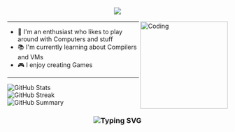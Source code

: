 

<h3 align="center">
  <img src="https://readme-typing-svg.herokuapp.com/?font=Righteous&size=45&center=true&vCenter=true&width=1600&height=70&duration=4000&lines=Hi+There!+👋+I'm+Aditya+" />
</h3>


<img align="right" alt="Coding" width="200" src="https://user-images.githubusercontent.com/74038190/212750999-42ff8a64-dad8-4772-9648-849968543991.gif">



---

- 🔭 I'm an enthusiast who likes to play around with Computers and stuff
- 📚 I'm currently learning about Compilers and VMs
- 🎮 I enjoy creating Games
---

![GitHub Stats](http://github-profile-summary-cards.vercel.app/api/cards/stats?username=adityjhaa&theme=tokyonight)<br>
![GitHub Streak](https://github-readme-streak-stats.herokuapp.com?user=adityjhaa&theme=tokyonight&hide_border=true&card_width=480)<br>
![GitHub Summary](http://github-profile-summary-cards.vercel.app/api/cards/profile-details?username=adityjhaa&theme=tokyonight)


<h3 align="center">

  ![Typing SVG](https://readme-typing-svg.herokuapp.com?font=Hack+Nerd+Mono&weight=700&size=24&pause=1000&color=0e75b6&center=true&width=446&lines=Thank+you+for+visiting!+%F0%9F%91%8D)<br>

</h3>

